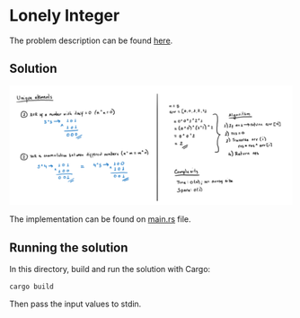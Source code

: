 # Lonely Integer

The problem description can be found [here](https://www.hackerrank.com/challenges/lonely-integer/problem).

## Solution

![Solution](./img/solution.png)

The implementation can be found on [main.rs](./src/main.rs) file.
## Running the solution

In this directory, build and run the solution with Cargo:

```rs
cargo build
```

Then pass the input values to stdin.
